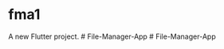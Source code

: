 # fma1

A new Flutter project.
#   F i l e - M a n a g e r - A p p  
 #   F i l e - M a n a g e r - A p p  
 